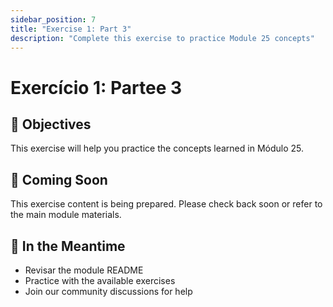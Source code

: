 ```yaml
---
sidebar_position: 7
title: "Exercise 1: Part 3"
description: "Complete this exercise to practice Module 25 concepts"
---
```


# Exercício 1: Partee 3

## 🎯 Objectives

This exercise will help you practice the concepts learned in Módulo 25.

## 📝 Coming Soon

This exercise content is being prepared. Please check back soon or refer to the main module materials.

## 🚀 In the Meantime

- Revisar the module README
- Practice with the available exercises
- Join our community discussions for help
